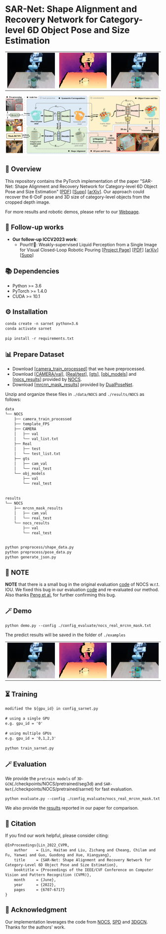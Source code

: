 # SAR-Net: Shape Alignment and Recovery Network for Category-level 6D Object Pose and Size Estimation



<table>
  <tr>
    <td><img src="examples/0000_image.png" alt="Image 1"></td>
    <td><img src="examples/0000_depth_color.png" alt="Image 2"></td>
    <td><img src="examples/d435_0000_pred.png" alt="Image 3"></td>
  </tr>
</table>

![architecture](assets/architecture.png)

## 📝 Overview
This repository contains the PyTorch implementation of the paper "SAR-Net: Shape Alignment and Recovery Network for Category-level 6D Object Pose and Size Estimation"
[[PDF](https://openaccess.thecvf.com/content/CVPR2022/papers/Lin_SAR-Net_Shape_Alignment_and_Recovery_Network_for_Category-Level_6D_Object_CVPR_2022_paper.pdf)]
[[Supp](https://openaccess.thecvf.com/content/CVPR2022/supplemental/Lin_SAR-Net_Shape_Alignment_CVPR_2022_supplemental.zip)]
[[arXiv](https://arxiv.org/pdf/2106.14193.pdf)].
Our approach could recover the 6-DoF pose and 3D size of category-level objects from the cropped depth image.

For more results and robotic demos, please refer to our [Webpage](https://hetolin.github.io/SAR-Net/).

## 💫 Follow-up works
- **Our follow-up ICCV2023 work**:
  - PourIt!🫗: Weakly-supervised Liquid Perception from a Single Image for Visual Closed-Loop Robotic Pouring [[Project Page](http://hetolin.github.io/PourIt)] [[PDF](https://arxiv.org/pdf/2307.11299.pdf)] [[arXiv](https://arxiv.org/pdf/2307.11299.pdf)] [[Supp](https://openaccess.thecvf.com/content/ICCV2023/supplemental/Lin_PourIt_Weakly-Supervised_Liquid_ICCV_2023_supplemental.zip)]

[//]: # (<img src="./assets/architecture.png" alt="图片替换文本" height="18" />)



## 📚 Dependencies
* Python >= 3.6
* PyTorch >= 1.4.0
* CUDA >= 10.1


## ⚙️ Installation
```
conda create -n sarnet python=3.6
conda activate sarnet

pip install -r requirements.txt
```

## 📊 Prepare Dataset
* Download [[camera_train_processed](https://drive.google.com/file/d/1DzqX5OQIOo44viQepPXZfWUXmb1WLZhc/view?usp=share_link)]
  that we have preprocessed.
* Download [[CAMERA/val](http://download.cs.stanford.edu/orion/nocs/camera_val25K.zip)],
  [[Real/test](http://download.cs.stanford.edu/orion/nocs/real_test.zip)],
  [[gts](http://download.cs.stanford.edu/orion/nocs/gts.zip)], 
  [[obj_models](http://download.cs.stanford.edu/orion/nocs/obj_models.zip)] and 
  [[nocs_results](https://drive.google.com/file/d/1p72NdY4Bie_sra9U8zoUNI4fTrQZdbnc/view?usp=sharing)]
  provided by [NOCS](https://github.com/hughw19/NOCS_CVPR2019).
* Download [[mrcnn_mask_results](https://drive.google.com/file/d/1RwAbFWw2ITX9mXzLUEBjPy_g-MNdyHET/view)] provided by 
  [DualPoseNet](https://github.com/Gorilla-Lab-SCUT/DualPoseNet).


Unzip and organize these files in `./data/NOCS` and `./results/NOCS` as follows:
```
data
└── NOCS
    ├── camera_train_processed
    ├── template_FPS
    ├── CAMERA
    │   ├── val 
    │   └── val_list.txt
    ├── Real
    │   ├── test 
    │   └── test_list.txt
    ├── gts
    │   ├── cam_val
    │   └── real_test
    └── obj_models
        ├── val
        └── real_test
   

results
└── NOCS
    ├── mrcnn_mask_results
    │   ├── cam_val
    │   └── real_test
    └── nocs_results
        ├── val
        └── real_test
        
```

```
python preprocess/shape_data.py
python preprocess/pose_data.py
python generate_json.py
```

## 🌟 NOTE
**NOTE** that there is a small bug in the original evaluation [code](https://github.com/hughw19/NOCS_CVPR2019/blob/78a31c2026a954add1a2711286ff45ce1603b8ab/utils.py#L252) of NOCS w.r.t. IOU.
We fixed this bug in our evaluation [code](https://github.com/hetolin/SAR-Net/blob/bb208a5727089c9c9d0b0bd46bbbd1de3198df05/lib/utils_pose.py#L254) and re-evaluated our method.
Also thanks [Peng et al.](https://github.com/swords123/SSC-6D/blob/bb0dcd5e5b789ea2a80c6c3fa16ccc2bf0a445d1/eval/utils.py#L114) for further confirming this bug.

## 🪄 Demo
```
python demo.py --config ./config_evaluate/nocs_real_mrcnn_mask.txt
```
The predict results will be saved in the folder of `./examples`
<table>
  <tr>
    <td><img src="examples/0000_image.png" alt="Image 1"></td>
    <td><img src="examples/0000_depth_color.png" alt="Image 2"></td>
    <td><img src="examples/d435_0000_pred.png" alt="Image 3"></td>
  </tr>
</table>

## ⏳ Training
```
modified the ${gpu_id} in config_sarnet.py

# using a single GPU
e.g. gpu_id = '0' 

# using multiple GPUs
e.g. gpu_id = '0,1,2,3'

python train_sarnet.py
```

## 🪄 Evaluation
We provide the `pretrain models` of `3D-GCN`(./checkpoints/NOCS/pretrained/seg3d) and 
`SAR-Net`(./checkpoints/NOCS/pretrained/sarnet) for fast evaluation.
```
python evaluate.py --config ./config_evaluate/nocs_real_mrcnn_mask.txt
```
We also provide the [results](https://drive.google.com/drive/folders/1dzfvO-HePuOpS6FlCTO0pn1nhTFTmlmW?usp=sharing) 
reported in our paper for comparison.
 



## 🔖 Citation
If you find our work helpful, please consider citing:
```
@InProceedings{Lin_2022_CVPR,
    author    = {Lin, Haitao and Liu, Zichang and Cheang, Chilam and Fu, Yanwei and Guo, Guodong and Xue, Xiangyang},
    title     = {SAR-Net: Shape Alignment and Recovery Network for Category-Level 6D Object Pose and Size Estimation},
    booktitle = {Proceedings of the IEEE/CVF Conference on Computer Vision and Pattern Recognition (CVPR)},
    month     = {June},
    year      = {2022},
    pages     = {6707-6717}
}
```

## 🌹 Acknowledgment
Our implementation leverages the code from [NOCS](https://github.com/hughw19/NOCS_CVPR2019), [SPD](https://github.com/mentian/object-deformnet/tree/master) and [3DGCN](https://github.com/zhihao-lin/3dgcn). Thanks for the authors' work.
